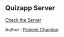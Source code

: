 ## Quizapp Server

[Check the Server](http://bodhitree3.cse.iitb.ac.in:8080/)

Author : [Prateek Chandan](http://www.prateekchadan.me)